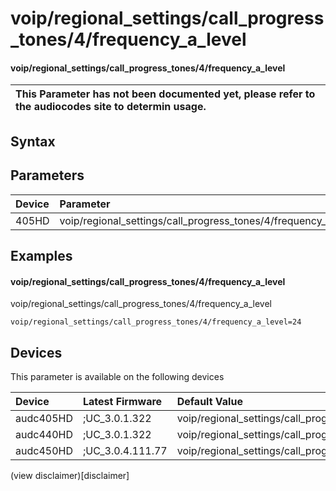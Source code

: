 ﻿---
description: voip/regional_settings/call_progress_tones/4/frequency_a_level
search: false
---

# voip/regional_settings/call_progress_tones/4/frequency_a_level

#### voip/regional_settings/call_progress_tones/4/frequency_a_level


| This Parameter has not been documented yet, please refer to the audiocodes site to determin usage.  | 
| :--- |

## Syntax

## Parameters
|Device|Parameter|value|Description|
|:---|:---|:---|:---|
| 405HD | voip/regional_settings/call_progress_tones/4/frequency_a_level |  |  |

## Examples
#### voip/regional_settings/call_progress_tones/4/frequency_a_level

voip/regional_settings/call_progress_tones/4/frequency_a_level

```
voip/regional_settings/call_progress_tones/4/frequency_a_level=24
```

## Devices
This parameter is available on the following devices

| Device | Latest Firmware | Default Value |
|:---|:---|:---|
| audc405HD | ;UC_3.0.1.322 | voip/regional_settings/call_progress_tones/4/frequency_a_level=24 
| audc440HD | ;UC_3.0.1.322 | voip/regional_settings/call_progress_tones/4/frequency_a_level=24 
| audc450HD | ;UC_3.0.4.111.77 | voip/regional_settings/call_progress_tones/4/frequency_a_level=24 

(view disclaimer)[disclaimer]
